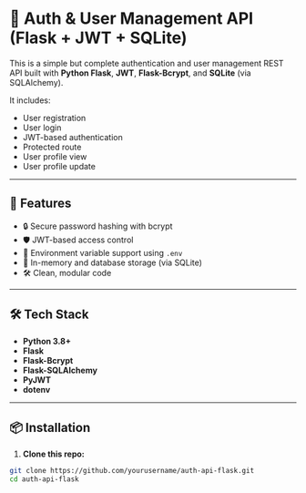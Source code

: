 # 🔐 Auth & User Management API (Flask + JWT + SQLite)

This is a simple but complete authentication and user management REST API built with **Python Flask**, **JWT**, **Flask-Bcrypt**, and **SQLite** (via SQLAlchemy).

It includes:
- User registration
- User login
- JWT-based authentication
- Protected route
- User profile view
- User profile update

---

## 🚀 Features

- 🔒 Secure password hashing with bcrypt
- 🛡 JWT-based access control
- 🧾 Environment variable support using `.env`
- 🧠 In-memory and database storage (via SQLite)
- 🛠 Clean, modular code

---

## 🛠 Tech Stack

- **Python 3.8+**
- **Flask**
- **Flask-Bcrypt**
- **Flask-SQLAlchemy**
- **PyJWT**
- **dotenv**

---

## 📦 Installation

1. **Clone this repo:**

```bash
git clone https://github.com/yourusername/auth-api-flask.git
cd auth-api-flask
